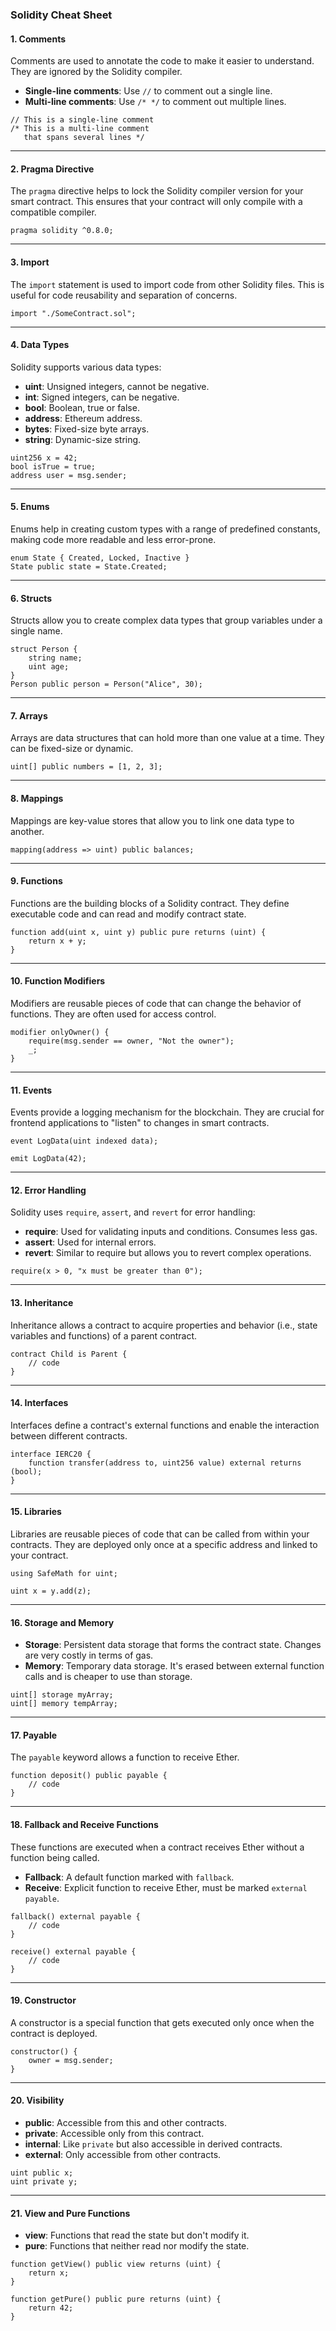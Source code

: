 ### Solidity Cheat Sheet

#### 1. Comments

Comments are used to annotate the code to make it easier to understand. They are ignored by the Solidity compiler.

- **Single-line comments**: Use `//` to comment out a single line.
- **Multi-line comments**: Use `/* */` to comment out multiple lines.

```solidity
// This is a single-line comment
/* This is a multi-line comment
   that spans several lines */
```

---

#### 2. Pragma Directive

The `pragma` directive helps to lock the Solidity compiler version for your smart contract. This ensures that your contract will only compile with a compatible compiler.

```solidity
pragma solidity ^0.8.0;
```

---

#### 3. Import

The `import` statement is used to import code from other Solidity files. This is useful for code reusability and separation of concerns.

```solidity
import "./SomeContract.sol";
```

---

#### 4. Data Types

Solidity supports various data types:

- **uint**: Unsigned integers, cannot be negative.
- **int**: Signed integers, can be negative.
- **bool**: Boolean, true or false.
- **address**: Ethereum address.
- **bytes**: Fixed-size byte arrays.
- **string**: Dynamic-size string.

```solidity
uint256 x = 42;
bool isTrue = true;
address user = msg.sender;
```

---

#### 5. Enums

Enums help in creating custom types with a range of predefined constants, making code more readable and less error-prone.

```solidity
enum State { Created, Locked, Inactive }
State public state = State.Created;
```

---

#### 6. Structs

Structs allow you to create complex data types that group variables under a single name.

```solidity
struct Person {
    string name;
    uint age;
}
Person public person = Person("Alice", 30);
```

---

#### 7. Arrays

Arrays are data structures that can hold more than one value at a time. They can be fixed-size or dynamic.

```solidity
uint[] public numbers = [1, 2, 3];
```

---

#### 8. Mappings

Mappings are key-value stores that allow you to link one data type to another.

```solidity
mapping(address => uint) public balances;
```

---

#### 9. Functions

Functions are the building blocks of a Solidity contract. They define executable code and can read and modify contract state.

```solidity
function add(uint x, uint y) public pure returns (uint) {
    return x + y;
}
```

---

#### 10. Function Modifiers

Modifiers are reusable pieces of code that can change the behavior of functions. They are often used for access control.

```solidity
modifier onlyOwner() {
    require(msg.sender == owner, "Not the owner");
    _;
}
```

---

#### 11. Events

Events provide a logging mechanism for the blockchain. They are crucial for frontend applications to "listen" to changes in smart contracts.

```solidity
event LogData(uint indexed data);

emit LogData(42);
```

---

#### 12. Error Handling

Solidity uses `require`, `assert`, and `revert` for error handling:

- **require**: Used for validating inputs and conditions. Consumes less gas.
- **assert**: Used for internal errors.
- **revert**: Similar to require but allows you to revert complex operations.

```solidity
require(x > 0, "x must be greater than 0");
```

---

#### 13. Inheritance

Inheritance allows a contract to acquire properties and behavior (i.e., state variables and functions) of a parent contract.

```solidity
contract Child is Parent {
    // code
}
```

---

#### 14. Interfaces

Interfaces define a contract's external functions and enable the interaction between different contracts.

```solidity
interface IERC20 {
    function transfer(address to, uint256 value) external returns (bool);
}
```

---

#### 15. Libraries

Libraries are reusable pieces of code that can be called from within your contracts. They are deployed only once at a specific address and linked to your contract.

```solidity
using SafeMath for uint;

uint x = y.add(z);
```

---

#### 16. Storage and Memory

- **Storage**: Persistent data storage that forms the contract state. Changes are very costly in terms of gas.
- **Memory**: Temporary data storage. It's erased between external function calls and is cheaper to use than storage.

```solidity
uint[] storage myArray;
uint[] memory tempArray;
```

---

#### 17. Payable

The `payable` keyword allows a function to receive Ether.

```solidity
function deposit() public payable {
    // code
}
```

---

#### 18. Fallback and Receive Functions

These functions are executed when a contract receives Ether without a function being called.

- **Fallback**: A default function marked with `fallback`.
- **Receive**: Explicit function to receive Ether, must be marked `external payable`.

```solidity
fallback() external payable {
    // code
}

receive() external payable {
    // code
}
```

---

#### 19. Constructor

A constructor is a special function that gets executed only once when the contract is deployed.

```solidity
constructor() {
    owner = msg.sender;
}
```

---

#### 20. Visibility

- **public**: Accessible from this and other contracts.
- **private**: Accessible only from this contract.
- **internal**: Like `private` but also accessible in derived contracts.
- **external**: Only accessible from other contracts.

```solidity
uint public x;
uint private y;
```

---

#### 21. View and Pure Functions

- **view**: Functions that read the state but don't modify it.
- **pure**: Functions that neither read nor modify the state.

```solidity
function getView() public view returns (uint) {
    return x;
}

function getPure() public pure returns (uint) {
    return 42;
}
```

